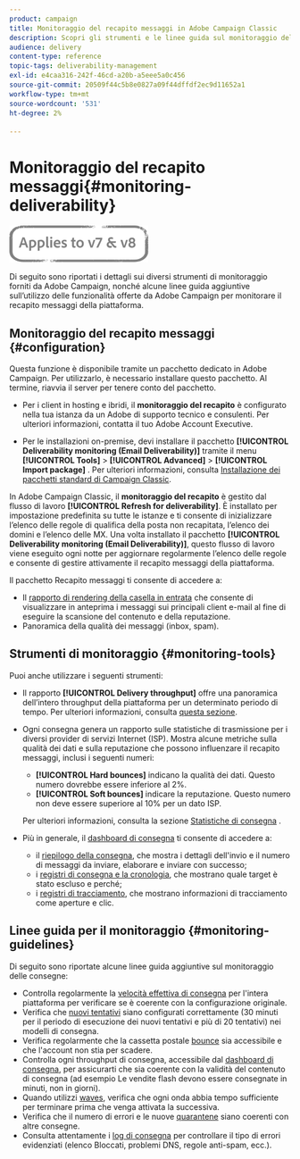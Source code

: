 ```yaml
---
product: campaign
title: Monitoraggio del recapito messaggi in Adobe Campaign Classic
description: Scopri gli strumenti e le linee guida sul monitoraggio del recapito messaggi in Adobe Campaign Classic.
audience: delivery
content-type: reference
topic-tags: deliverability-management
exl-id: e4caa316-242f-46cd-a20b-a5eee5a0c456
source-git-commit: 20509f44c5b8e0827a09f44dffdf2ec9d11652a1
workflow-type: tm+mt
source-wordcount: '531'
ht-degree: 2%

---
```


# Monitoraggio del recapito messaggi{#monitoring-deliverability}

![](../../assets/common.svg)

Di seguito sono riportati i dettagli sui diversi strumenti di monitoraggio forniti da Adobe Campaign, nonché alcune linee guida aggiuntive sull’utilizzo delle funzionalità offerte da Adobe Campaign per monitorare il recapito messaggi della piattaforma.

## Monitoraggio del recapito messaggi {#configuration}

Questa funzione è disponibile tramite un pacchetto dedicato in Adobe Campaign. Per utilizzarlo, è necessario installare questo pacchetto. Al termine, riavvia il server per tenere conto del pacchetto.
* Per i client in hosting e ibridi, il **monitoraggio del recapito** è configurato nella tua istanza da un Adobe di supporto tecnico e consulenti. Per ulteriori informazioni, contatta il tuo Adobe Account Executive.

* Per le installazioni on-premise, devi installare il pacchetto **[!UICONTROL Deliverability monitoring (Email Deliverability)]** tramite il menu **[!UICONTROL Tools]** > **[!UICONTROL Advanced]** > **[!UICONTROL Import package]** . Per ulteriori informazioni, consulta [Installazione dei pacchetti standard di Campaign Classic](../../installation/using/installing-campaign-standard-packages.md).

In Adobe Campaign Classic, il **monitoraggio del recapito** è gestito dal flusso di lavoro **[!UICONTROL Refresh for deliverability]**. È installato per impostazione predefinita su tutte le istanze e ti consente di inizializzare l’elenco delle regole di qualifica della posta non recapitata, l’elenco dei domini e l’elenco delle MX. Una volta installato il pacchetto **[!UICONTROL Deliverability monitoring (Email Deliverability)]**, questo flusso di lavoro viene eseguito ogni notte per aggiornare regolarmente l’elenco delle regole e consente di gestire attivamente il recapito messaggi della piattaforma.

Il pacchetto Recapito messaggi ti consente di accedere a:

* Il [rapporto di rendering della casella in entrata](inbox-rendering.md) che consente di visualizzare in anteprima i messaggi sui principali client e-mail al fine di eseguire la scansione del contenuto e della reputazione.
* Panoramica della qualità dei messaggi (inbox, spam).

## Strumenti di monitoraggio {#monitoring-tools}

Puoi anche utilizzare i seguenti strumenti:

* Il rapporto **[!UICONTROL Delivery throughput]** offre una panoramica dell’intero throughput della piattaforma per un determinato periodo di tempo. Per ulteriori informazioni, consulta [questa sezione](../../reporting/using/global-reports.md#delivery-throughput).
* Ogni consegna genera un rapporto sulle statistiche di trasmissione per i diversi provider di servizi Internet (ISP). Mostra alcune metriche sulla qualità dei dati e sulla reputazione che possono influenzare il recapito messaggi, inclusi i seguenti numeri:
   * **[!UICONTROL Hard bounces]** indicano la qualità dei dati. Questo numero dovrebbe essere inferiore al 2%.
   * **[!UICONTROL Soft bounces]** indicare la reputazione. Questo numero non deve essere superiore al 10% per un dato ISP.

   Per ulteriori informazioni, consulta la sezione [Statistiche di consegna](../../reporting/using/global-reports.md#delivery-statistics) .
* Più in generale, il [dashboard di consegna](about-delivery-monitoring.md) ti consente di accedere a:
   * il [riepilogo della consegna](delivery-dashboard.md#delivery-summary), che mostra i dettagli dell&#39;invio e il numero di messaggi da inviare, elaborare e inviare con successo;
   * i [registri di consegna e la cronologia](delivery-dashboard.md#delivery-logs-and-history), che mostrano quale target è stato escluso e perché;
   * i [registri di tracciamento](delivery-dashboard.md#tracking-logs), che mostrano informazioni di tracciamento come aperture e clic.

## Linee guida per il monitoraggio {#monitoring-guidelines}

Di seguito sono riportate alcune linee guida aggiuntive sul monitoraggio delle consegne:

* Controlla regolarmente la [velocità effettiva di consegna](../../reporting/using/global-reports.md#delivery-throughput) per l&#39;intera piattaforma per verificare se è coerente con la configurazione originale.
* Verifica che [nuovi tentativi](understanding-delivery-failures.md#retries-after-a-delivery-temporary-failure) siano configurati correttamente (30 minuti per il periodo di esecuzione dei nuovi tentativi e più di 20 tentativi) nei modelli di consegna.
* Verifica regolarmente che la cassetta postale [bounce](understanding-delivery-failures.md#bounce-mail-management) sia accessibile e che l&#39;account non stia per scadere.
* Controlla ogni throughput di consegna, accessibile dal [dashboard di consegna](delivery-dashboard.md), per assicurarti che sia coerente con la validità del contenuto di consegna (ad esempio Le vendite flash devono essere consegnate in minuti, non in giorni).
* Quando utilizzi [waves](steps-sending-the-delivery.md#sending-using-multiple-waves), verifica che ogni onda abbia tempo sufficiente per terminare prima che venga attivata la successiva.
* Verifica che il numero di errori e le nuove [quarantene](understanding-quarantine-management.md) siano coerenti con altre consegne.
* Consulta attentamente i [log di consegna](delivery-dashboard.md#delivery-logs-and-history) per controllare il tipo di errori evidenziati (elenco Bloccati, problemi DNS, regole anti-spam, ecc.).

<!--### Delivery Reports - Broadcast Statistics {#broadcast-statistics}

Each delivery will generate a broadcast statistics report when you open a delivery in the “Deliveries List”, which includes some reputation metrics that may impact your deliverability.-->
